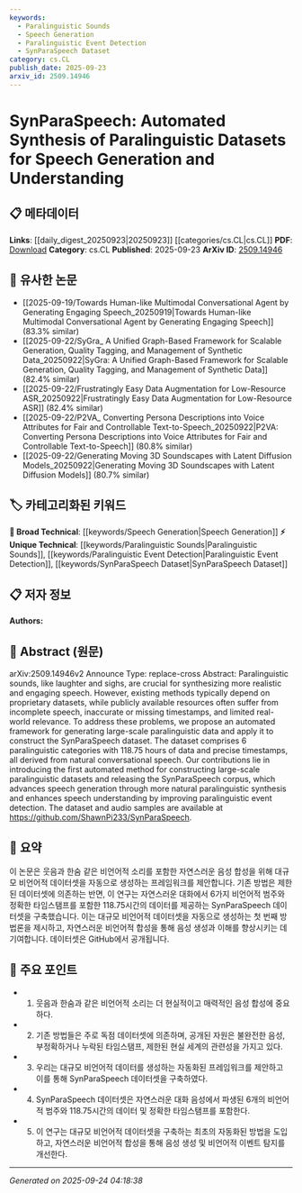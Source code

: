 ```yaml
---
keywords:
  - Paralinguistic Sounds
  - Speech Generation
  - Paralinguistic Event Detection
  - SynParaSpeech Dataset
category: cs.CL
publish_date: 2025-09-23
arxiv_id: 2509.14946
---
```


<!-- KEYWORD_LINKING_METADATA:
{
  "processed_timestamp": "2025-09-24T04:18:38.495874",
  "vocabulary_version": "1.0",
  "selected_keywords": [
    "Paralinguistic Sounds",
    "Speech Generation",
    "Paralinguistic Event Detection",
    "SynParaSpeech Dataset"
  ],
  "rejected_keywords": [],
  "similarity_scores": {
    "Paralinguistic Sounds": 0.78,
    "Speech Generation": 0.8,
    "Paralinguistic Event Detection": 0.77,
    "SynParaSpeech Dataset": 0.82
  },
  "extraction_method": "AI_prompt_based",
  "budget_applied": true,
  "candidates_json": {
    "candidates": [
      {
        "surface": "paralinguistic sounds",
        "canonical": "Paralinguistic Sounds",
        "aliases": [
          "non-verbal sounds",
          "vocal expressions"
        ],
        "category": "unique_technical",
        "rationale": "Paralinguistic sounds are central to the paper's focus on enhancing speech synthesis and understanding.",
        "novelty_score": 0.75,
        "connectivity_score": 0.68,
        "specificity_score": 0.82,
        "link_intent_score": 0.78
      },
      {
        "surface": "speech generation",
        "canonical": "Speech Generation",
        "aliases": [
          "speech synthesis",
          "voice generation"
        ],
        "category": "broad_technical",
        "rationale": "Speech generation is a core component of the study, linking to broader topics in speech technology.",
        "novelty_score": 0.55,
        "connectivity_score": 0.85,
        "specificity_score": 0.65,
        "link_intent_score": 0.8
      },
      {
        "surface": "paralinguistic event detection",
        "canonical": "Paralinguistic Event Detection",
        "aliases": [
          "non-verbal event detection"
        ],
        "category": "unique_technical",
        "rationale": "This is a specific task within the paper's framework, crucial for improving speech understanding.",
        "novelty_score": 0.7,
        "connectivity_score": 0.72,
        "specificity_score": 0.78,
        "link_intent_score": 0.77
      },
      {
        "surface": "SynParaSpeech dataset",
        "canonical": "SynParaSpeech Dataset",
        "aliases": [
          "SynParaSpeech corpus"
        ],
        "category": "unique_technical",
        "rationale": "The dataset is a novel contribution of the paper, providing a new resource for the community.",
        "novelty_score": 0.85,
        "connectivity_score": 0.7,
        "specificity_score": 0.9,
        "link_intent_score": 0.82
      }
    ],
    "ban_list_suggestions": [
      "method",
      "framework",
      "data"
    ]
  },
  "decisions": [
    {
      "candidate_surface": "paralinguistic sounds",
      "resolved_canonical": "Paralinguistic Sounds",
      "decision": "linked",
      "scores": {
        "novelty": 0.75,
        "connectivity": 0.68,
        "specificity": 0.82,
        "link_intent": 0.78
      }
    },
    {
      "candidate_surface": "speech generation",
      "resolved_canonical": "Speech Generation",
      "decision": "linked",
      "scores": {
        "novelty": 0.55,
        "connectivity": 0.85,
        "specificity": 0.65,
        "link_intent": 0.8
      }
    },
    {
      "candidate_surface": "paralinguistic event detection",
      "resolved_canonical": "Paralinguistic Event Detection",
      "decision": "linked",
      "scores": {
        "novelty": 0.7,
        "connectivity": 0.72,
        "specificity": 0.78,
        "link_intent": 0.77
      }
    },
    {
      "candidate_surface": "SynParaSpeech dataset",
      "resolved_canonical": "SynParaSpeech Dataset",
      "decision": "linked",
      "scores": {
        "novelty": 0.85,
        "connectivity": 0.7,
        "specificity": 0.9,
        "link_intent": 0.82
      }
    }
  ]
}
-->

# SynParaSpeech: Automated Synthesis of Paralinguistic Datasets for Speech Generation and Understanding

## 📋 메타데이터

**Links**: [[daily_digest_20250923|20250923]] [[categories/cs.CL|cs.CL]]
**PDF**: [Download](https://arxiv.org/pdf/2509.14946.pdf)
**Category**: cs.CL
**Published**: 2025-09-23
**ArXiv ID**: [2509.14946](https://arxiv.org/abs/2509.14946)

## 🔗 유사한 논문
- [[2025-09-19/Towards Human-like Multimodal Conversational Agent by Generating Engaging Speech_20250919|Towards Human-like Multimodal Conversational Agent by Generating Engaging Speech]] (83.3% similar)
- [[2025-09-22/SyGra_ A Unified Graph-Based Framework for Scalable Generation, Quality Tagging, and Management of Synthetic Data_20250922|SyGra: A Unified Graph-Based Framework for Scalable Generation, Quality Tagging, and Management of Synthetic Data]] (82.4% similar)
- [[2025-09-22/Frustratingly Easy Data Augmentation for Low-Resource ASR_20250922|Frustratingly Easy Data Augmentation for Low-Resource ASR]] (82.4% similar)
- [[2025-09-22/P2VA_ Converting Persona Descriptions into Voice Attributes for Fair and Controllable Text-to-Speech_20250922|P2VA: Converting Persona Descriptions into Voice Attributes for Fair and Controllable Text-to-Speech]] (80.8% similar)
- [[2025-09-22/Generating Moving 3D Soundscapes with Latent Diffusion Models_20250922|Generating Moving 3D Soundscapes with Latent Diffusion Models]] (80.7% similar)

## 🏷️ 카테고리화된 키워드
**🧠 Broad Technical**: [[keywords/Speech Generation|Speech Generation]]
**⚡ Unique Technical**: [[keywords/Paralinguistic Sounds|Paralinguistic Sounds]], [[keywords/Paralinguistic Event Detection|Paralinguistic Event Detection]], [[keywords/SynParaSpeech Dataset|SynParaSpeech Dataset]]

## 📋 저자 정보

**Authors:** 

## 📄 Abstract (원문)

arXiv:2509.14946v2 Announce Type: replace-cross 
Abstract: Paralinguistic sounds, like laughter and sighs, are crucial for synthesizing more realistic and engaging speech. However, existing methods typically depend on proprietary datasets, while publicly available resources often suffer from incomplete speech, inaccurate or missing timestamps, and limited real-world relevance. To address these problems, we propose an automated framework for generating large-scale paralinguistic data and apply it to construct the SynParaSpeech dataset. The dataset comprises 6 paralinguistic categories with 118.75 hours of data and precise timestamps, all derived from natural conversational speech. Our contributions lie in introducing the first automated method for constructing large-scale paralinguistic datasets and releasing the SynParaSpeech corpus, which advances speech generation through more natural paralinguistic synthesis and enhances speech understanding by improving paralinguistic event detection. The dataset and audio samples are available at https://github.com/ShawnPi233/SynParaSpeech.

## 📝 요약

이 논문은 웃음과 한숨 같은 비언어적 소리를 포함한 자연스러운 음성 합성을 위해 대규모 비언어적 데이터셋을 자동으로 생성하는 프레임워크를 제안합니다. 기존 방법은 제한된 데이터셋에 의존하는 반면, 이 연구는 자연스러운 대화에서 6가지 비언어적 범주와 정확한 타임스탬프를 포함한 118.75시간의 데이터를 제공하는 SynParaSpeech 데이터셋을 구축했습니다. 이는 대규모 비언어적 데이터셋을 자동으로 생성하는 첫 번째 방법론을 제시하고, 자연스러운 비언어적 합성을 통해 음성 생성과 이해를 향상시키는 데 기여합니다. 데이터셋은 GitHub에서 공개됩니다.

## 🎯 주요 포인트

- 1. 웃음과 한숨과 같은 비언어적 소리는 더 현실적이고 매력적인 음성 합성에 중요하다.
- 2. 기존 방법들은 주로 독점 데이터셋에 의존하며, 공개된 자원은 불완전한 음성, 부정확하거나 누락된 타임스탬프, 제한된 현실 세계의 관련성을 가지고 있다.
- 3. 우리는 대규모 비언어적 데이터를 생성하는 자동화된 프레임워크를 제안하고 이를 통해 SynParaSpeech 데이터셋을 구축하였다.
- 4. SynParaSpeech 데이터셋은 자연스러운 대화 음성에서 파생된 6개의 비언어적 범주와 118.75시간의 데이터 및 정확한 타임스탬프를 포함한다.
- 5. 이 연구는 대규모 비언어적 데이터셋을 구축하는 최초의 자동화된 방법을 도입하고, 자연스러운 비언어적 합성을 통해 음성 생성 및 비언어적 이벤트 탐지를 개선한다.


---

*Generated on 2025-09-24 04:18:38*